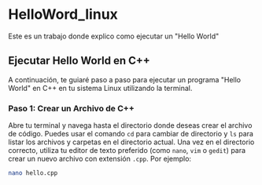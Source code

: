 # HelloWord_linux
Este es un trabajo donde explico como ejecutar un "Hello World"
## Ejecutar Hello World en C++

A continuación, te guiaré paso a paso para ejecutar un programa "Hello World" en C++ en tu sistema Linux utilizando la terminal.

### Paso 1: Crear un Archivo de C++

Abre tu terminal y navega hasta el directorio donde deseas crear el archivo de código. Puedes usar el comando `cd` para cambiar de directorio y `ls` para listar los archivos y carpetas en el directorio actual. Una vez en el directorio correcto, utiliza tu editor de texto preferido (como `nano`, `vim` o `gedit`) para crear un nuevo archivo con extensión `.cpp`. Por ejemplo:

```bash
nano hello.cpp
